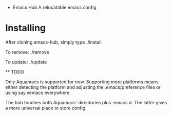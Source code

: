 * Emacs Hub
A relocatable emacs config

Installing
==========

After cloning emacs-hub, simply type 
./install

To remove:
./remove

To update:
./update

** TODO

Only Aquamacs is supported for now. Supporting more platforms means 
either detecting the platform and adjusting the .emacs/preference files
or using say xemacs everywhere.

The hub touches both Aquamacs' directories plus .emacs.d. The latter
gives a more universal place to store config.
